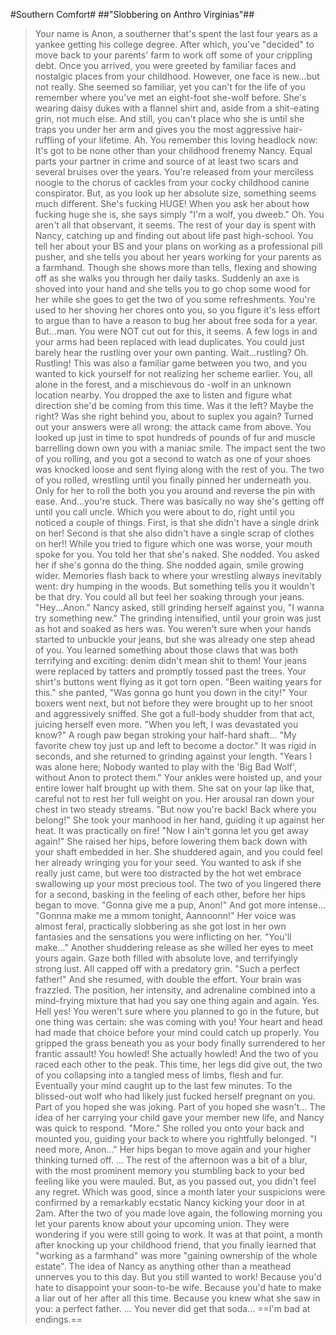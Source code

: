 #Southern Comfort#
##"Slobbering on Anthro Virginias"##
>Your name is Anon, a southerner that's spent the last four years as a yankee getting his college degree.
>After which, you've "decided" to move back to your parents' farm to work off some of your crippling debt.
>Once you arrived, you were greeted by familiar faces and nostalgic places from your childhood.
>However, one face is new...but not really. She seemed so familiar, yet you can't for the life of you remember where you've met an eight-foot she-wolf before.
>She's wearing daisy dukes with a flannel shirt and, aside from a shit-eating grin, not much else.
>And still, you can't place who she is until she traps you under her arm and gives you the most aggressive hair-ruffling of your lifetime.
>Ah. You remember this loving headlock now: It's got to be none other than your childhood frenemy Nancy. Equal parts your partner in crime and source of at least two scars and several bruises over the years.
>You're released from your merciless noogie to the chorus of cackles from your cocky childhood canine conspirator.
>But, as you look up her absolute size, something seems much different. She's fucking HUGE!
>When you ask her about how fucking huge she is, she says simply "I'm a wolf, you dweeb."
>Oh. You aren't all that observant, it seems.
>The rest of your day is spent with Nancy, catching up and finding out about life past high-school.
>You tell her about your BS and your plans on working as a professional pill pusher, and she tells you about her years working for your parents as a farmhand.
>Though she shows more than tells, flexing and showing off as she walks you through her daily tasks.
>Suddenly an axe is shoved into your hand and she tells you to go chop some wood for her while she goes to get the two of you some refreshments.
>You're used to her shoving her chores onto you, so you figure it's less effort to argue than to have a reason to bug her about free soda for a year.
>But...man. You were NOT cut out for this, it seems.
>A few logs in and your arms had been replaced with lead duplicates.
>You could just barely hear the rustling over your own panting.
>Wait...rustling?
>Oh. Rustling!
>This was also a familiar game between you two, and you wanted to kick yourself for not realizing her scheme earlier.
>You, all alone in the forest, and a mischievous do -wolf in an unknown location nearby.
>You dropped the axe to listen and figure what direction she'd be coming from this time.
>Was it the left? Maybe the right? 
>Was she right behind you, about to suplex you again?
>Turned out your answers were all wrong: the attack came from above.
>You looked up just in time to spot hundreds of pounds of fur and muscle barrelling down own you with a maniac smile.
>The impact sent the two of you rolling, and you got a second to watch as one of your shoes was knocked loose and sent flying along with the rest of you.
>The two of you rolled, wrestling until you finally pinned her underneath you.
>Only for her to roll the both you you around and reverse the pin with ease.
>And...you're stuck. There was basically no way she's getting off until you call uncle.
>Which you were about to do, right until you noticed a couple of things.
>First, is that she didn't have a single drink on her!
>Second is that she also didn't have a single scrap of clothes on her!!
>While you tried to figure which one was worse, your mouth spoke for you.
>You told her that she's naked.
>She nodded.
>You asked her if she's gonna do the thing.
>She nodded again, smile growing wider.
>Memories flash back to where your wrestling always inevitably went: dry humping in the woods.
>But something tells you it wouldn't be that dry.
>You could all but feel her soaking through your jeans.
>"Hey...Anon." Nancy asked, still grinding herself against you, "I wanna try something new."
>The grinding intensified, until your groin was just as hot and soaked as hers was.
>You weren't sure when your hands started to unbuckle your jeans, but she was already one step ahead of you.
>You learned something about those claws that was both terrifying and exciting: denim didn't mean shit to them!
>Your jeans were replaced by tatters and promptly tossed past the trees.
>Your shirt's buttons went flying as it got torn open.
>"Been waiting years for this." she panted, "Was gonna go hunt you down in the city!"
>Your boxers went next, but not before they were brought up to her snoot and aggressively sniffed.
>She got a full-body shudder from that act, juicing herself even more.
>"When you left, I was devastated you know?"
>A rough paw began stroking your half-hard shaft...
>"My favorite chew toy just up and left to become a doctor."
>It was rigid in seconds, and she returned to grinding against your length.
>"Years I was alone here; Nobody wanted to play with the 'Big Bad Wolf', without Anon to protect them."
>Your ankles were hoisted up, and your entire lower half brought up with them.
>She sat on your lap like that, careful not to rest her full weight on you.
>Her arousal ran down your chest in two steady streams.
>"But now you're back! Back where you belong!"
>She took your manhood in her hand, guiding it up against her heat.
>It was practically on fire!
>"Now I ain't gonna let you get away again!"
>She raised her hips, before lowering them back down with your shaft embedded in her.
>She shuddered again, and you could feel her already wringing you for your seed.
>You wanted to ask if she really just came, but were too distracted by the hot wet embrace swallowing up your most precious tool.
>The two of you lingered there for a second, basking in the feeling of each other, before her hips began to move.
>"Gonna give me a pup, Anon!"
>And got more intense...
>"Gonnna make me a mmom tonight, Aannoonn!"
>Her voice was almost feral, practically slobbering as she got lost in her own fantasies and the sensations you were inflicting on her.
>"You'll make..."
>Another shuddering release as she willed her eyes to meet yours again.
>Gaze both filled with absolute love, and terrifyingly strong lust.
>All capped off with a predatory grin.
>"Such a perfect father!"
>And she resumed, with double the effort.
>Your brain was frazzled. The position, her intensity, and adrenaline combined into a mind-frying mixture that had you say one thing again and again.
>Yes.
>Hell yes!
>You weren't sure where you planned to go in the future, but one thing was certain: she was coming with you!
>Your heart and head had made that choice before your mind could catch up properly.
>You gripped the grass beneath you as your body finally surrendered to her frantic assault!
>You howled!
>She actually howled!
>And the two of you raced each other to the peak.
>This time, her legs did give out, the two of you collapsing into a tangled mess of limbs, flesh and fur.
>Eventually your mind caught up to the last few minutes.
>To the blissed-out wolf who had likely just fucked herself pregnant on you.
>Part of you hoped she was joking.
>Part of you hoped she wasn't...
>The idea of her carrying your child gave your member new life, and Nancy was quick to respond.
>"More."
>She rolled you onto your back and mounted you, guiding your back to where you rightfully belonged.
>"I need more, Anon..."
>Her hips began to move again and your higher thinking turned off.
>...
>The rest of the afternoon was a bit of a blur, with the most prominent memory you stumbling back to your bed feeling like you were mauled.
>But, as you passed out, you didn't feel any regret.
>Which was good, since a month later your suspicions were confirmed by a remarkably ecstatic Nancy kicking your door in at 2am.
>After the two of you made love again, the following morning you let your parents know about your upcoming union.
>They were wondering if you were still going to work.
>It was at that point, a month after knocking up your childhood friend, that you finally learned that "working as a farmhand" was more "gaining ownership of the whole estate".
>The idea of Nancy as anything other than a meathead unnerves you to this day.
>But you still wanted to work!
>Because you'd hate to disappoint your soon-to-be wife.
>Because you'd hate to make a liar out of her after all this time.
>Because you knew what she saw in you: a perfect father.
>...
>You never did get that soda...
==I'm bad at endings.==
